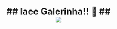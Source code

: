 <div align="center">
<font size=+2><b>## Iaee Galerinha!! 👋 ##</b></font>
</div>
<div align="center">
<img src="https://thumbs.gfycat.com/BigGraciousBoutu-size_restricted.gif" />
</div>
